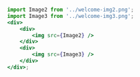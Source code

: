 ```jsx { "file": "./WelcomePage5.jsx" }

```

```jsx noeditor
import Image2 from '../welcome-img2.png';
import Image3 from '../welcome-img3.png';
<div>
	<div>
		<img src={Image2} />
	</div>
	<div>
		<img src={Image3} />
	</div>
</div>;
```
